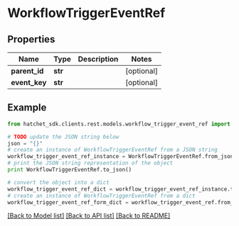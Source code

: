 # WorkflowTriggerEventRef


## Properties

Name | Type | Description | Notes
------------ | ------------- | ------------- | -------------
**parent_id** | **str** |  | [optional] 
**event_key** | **str** |  | [optional] 

## Example

```python
from hatchet_sdk.clients.rest.models.workflow_trigger_event_ref import WorkflowTriggerEventRef

# TODO update the JSON string below
json = "{}"
# create an instance of WorkflowTriggerEventRef from a JSON string
workflow_trigger_event_ref_instance = WorkflowTriggerEventRef.from_json(json)
# print the JSON string representation of the object
print WorkflowTriggerEventRef.to_json()

# convert the object into a dict
workflow_trigger_event_ref_dict = workflow_trigger_event_ref_instance.to_dict()
# create an instance of WorkflowTriggerEventRef from a dict
workflow_trigger_event_ref_form_dict = workflow_trigger_event_ref.from_dict(workflow_trigger_event_ref_dict)
```
[[Back to Model list]](../README.md#documentation-for-models) [[Back to API list]](../README.md#documentation-for-api-endpoints) [[Back to README]](../README.md)
